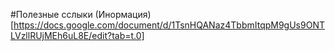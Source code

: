 #Полезные сслыки
(Инормация)[https://docs.google.com/document/d/1TsnHQANaz4TbbmItqpM9gUs9ONTLVzllRUjMEh6uL8E/edit?tab=t.0]
